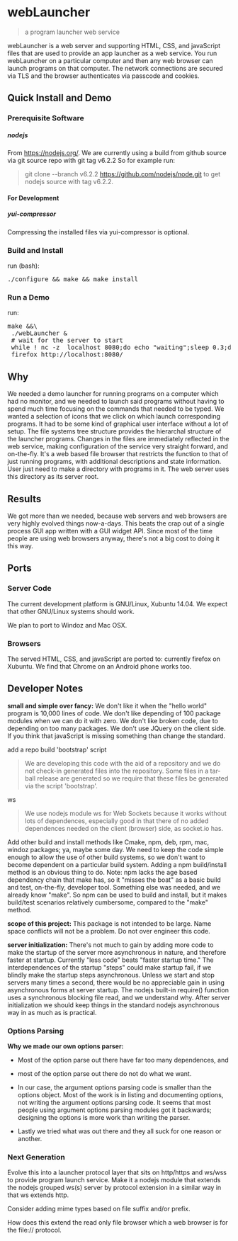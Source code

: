 # webLauncher

> a program launcher web service

webLauncher is a web server and supporting HTML, CSS, and javaScript files
that are used to provide an app launcher as a web service.  You run
webLauncher on a particular computer and then any web browser can launch
programs on that computer.  The network connections are secured via TLS
and the browser authenticates via passcode and cookies.


## Quick Install and Demo

### Prerequisite Software

##### nodejs

From https://nodejs.org/.  We are currently using a build from
github source via git source repo with git tag v6.2.2
So for example run:
> git clone --branch v6.2.2 https://github.com/nodejs/node.git
to get nodejs source with tag v6.2.2.

#### For Development

##### yui-compressor

Compressing the installed files via yui-compressor is optional.


### Build and Install

run (bash):

<pre>./configure && make && make install</pre>


### Run a Demo

run:

<pre>
make &&\
 ./webLauncher &
 # wait for the server to start
 while ! nc -z  localhost 8080;do echo "waiting";sleep 0.3;done
 firefox http://localhost:8080/
</pre>

## Why

We needed a demo launcher for running programs on a computer which had no
monitor, and we needed to launch said programs without having to spend
much time focusing on the commands that needed to be typed.  We wanted a
selection of icons that we click on which launch corresponding programs.
It had to be some kind of graphical user interface without a lot of setup.
The file systems tree structure provides the hierarchal structure of the
launcher programs.  Changes in the files are immediately reflected in the
web service, making configuration of the service very straight forward,
and on-the-fly.  It's a web based file browser that restricts the function
to that of just running programs, with additional descriptions and state
information.  User just need to make a directory with programs in it.
The web server uses this directory as its server root.

## Results

We got more than we needed, because web servers and web browsers are very
highly evolved things now-a-days.  This beats the crap out of a single
process GUI app written with a GUI widget API.  Since most of the time
people are using web browsers anyway, there's not a big cost to doing it
this way.


## Ports

### Server Code

The current development platform is GNU/Linux, Xubuntu 14.04.  We expect
that other GNU/Linux systems should work.

We plan to port to Windoz and Mac OSX.


### Browsers

The served HTML, CSS, and javaScript are ported to:
currently firefox on Xubuntu.  We find that Chrome on an Android phone works too.


## Developer Notes

<b>small and simple over fancy:</b>
We don't like it when the "hello world" program is 10,000 lines of code.
We don't like depending of 100 package modules when we can do it with
zero.  We don't like broken code, due to depending on too many packages.
We don't use JQuery on the client side.  If you think that javaScript is
missing something than change the standard.

add a repo build 'bootstrap' script
> We are developing this code with the aid of a repository and we do not
> check-in generated files into the repository.  Some files in a tar-ball
> release are generated so we require that these files be generated via
> the script 'bootstrap'.

ws
> We use nodejs module ws for Web Sockets because it works without lots
> of dependences, especially good in that there of no added dependences
> needed on the client (browser) side, as socket.io has.

Add other build and install methods like Cmake, npm, deb, rpm, mac, windoz
packages; ya, maybe some day.  We need to keep the code simple enough to
allow the use of other build systems, so we don't want to become dependent
on a particular build system.  Adding a npm build/install method is an
obvious thing to do.  Note: npm lacks the age based dependency chain that
make has, so it "misses the boat" as a basic build and test, on-the-fly,
developer tool.  Something else was needed, and we already know "make".
So npm can be used to build and install, but it makes build/test scenarios
relatively cumbersome, compared to the "make" method.

<b>scope of this project:</b>
This package is not intended to be large. Name space conflicts will not
be a problem.  Do not over engineer this code.

<b>server initialization:</b> There's not much to gain by adding more code
to make the startup of the server more asynchronous in nature, and
therefore faster at startup.  Currently "less code" beats "faster startup
time."  The interdependences of the startup "steps" could make startup
fail, if we blindly make the startup steps asynchronous.  Unless we start
and stop servers many times a second, there would be no appreciable gain
in using asynchronous forms at server startup.  The nodejs built-in
require() function uses a synchronous blocking file read, and we
understand why.  After server initialization we should keep things in the
standard nodejs asynchronous way in as much as is practical.

### Options Parsing

<b>Why we made our own options parser:</b>

* Most of the option parse out there have far too many dependences, and

* most of the option parse out there do not do what we want.

* In our case, the argument options parsing code is smaller than
the options object.  Most of the work is in listing and documenting
options, not writing the argument options parsing code.  It seems that
most people using argument options parsing modules got it backwards;
designing the options is more work than writing the parser.

* Lastly we tried what was out there and they all suck for one reason or
another.

### Next Generation

Evolve this into a launcher protocol layer that sits on http/https and
ws/wss to provide program launch service.  Make it a nodejs module that
extends the nodejs grouped ws(s) server by protocol extension in a similar
way in that ws extends http.

Consider adding mime types based on file suffix and/or prefix.

How does this extend the read only file browser which a web browser is
for the file:// protocol.

